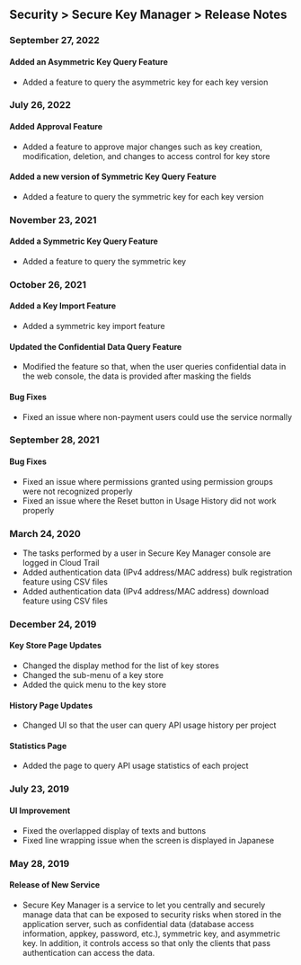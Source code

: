 ## Security > Secure Key Manager > Release Notes

### September 27, 2022
#### Added an Asymmetric Key Query Feature
* Added a feature to query the asymmetric key for each key version

### July 26, 2022
#### Added Approval Feature
* Added a feature to approve major changes such as key creation, modification, deletion, and changes to access control for key store
#### Added a new version of Symmetric Key Query Feature
* Added a feature to query the symmetric key for each key version

### November 23, 2021
#### Added a Symmetric Key Query Feature
* Added a feature to query the symmetric key

### October 26, 2021
#### Added a Key Import Feature
* Added a symmetric key import feature
#### Updated the Confidential Data Query Feature
* Modified the feature so that, when the user queries confidential data in the web console, the data is provided after masking the fields
#### Bug Fixes
* Fixed an issue where non-payment users could use the service normally

### September 28, 2021
#### Bug Fixes
* Fixed an issue where permissions granted using permission groups were not recognized properly
* Fixed an issue where the Reset button in Usage History did not work properly

### March 24, 2020
* The tasks performed by a user in Secure Key Manager console are logged in Cloud Trail
* Added authentication data (IPv4 address/MAC address) bulk registration feature using CSV files
* Added authentication data (IPv4 address/MAC address) download feature using CSV files

### December 24, 2019

#### Key Store Page Updates
* Changed the display method for the list of key stores
* Changed the sub-menu of a key store
* Added the quick menu to the key store

#### History Page Updates
* Changed UI so that the user can query API usage history per project

#### Statistics Page
* Added the page to query API usage statistics of each project

### July 23, 2019

#### UI Improvement
* Fixed the overlapped display of texts and buttons
* Fixed line wrapping issue when the screen is displayed in Japanese

### May 28, 2019

#### Release of New Service
* Secure Key Manager is a service to let you centrally and securely manage data that can be exposed to security risks when stored in the application server, such as confidential data (database access information, appkey, password, etc.), symmetric key, and asymmetric key. In addition, it controls access so that only the clients that pass authentication can access the data.
